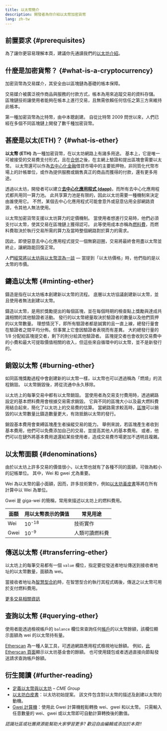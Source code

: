 ```yaml
---
title: 以太幣簡介
description: 開發者為你介紹以太幣加密貨幣
lang: zh-tw
---
```


## 前置要求 {#prerequisites}

為了讓你更容易理解本頁，建議你先通讀我們的[以太坊介紹](/developers/docs/intro-to-ethereum/)。

## 什麼是加密貨幣？ {#what-is-a-cryptocurrency}

加密貨幣為交易媒介，其安全由以區塊鏈為基礎的帳本保障。

交易媒介被廣泛視作商品與服務的付款方式，帳本為用來追蹤交易的資料存儲。 區塊鏈技術讓使用者能夠在帳本上進行交易，且無需依賴任何信任之第三方來維持此帳本。

第一種加密貨幣為比特幣，由中本聰創建。 自從比特幣 2009 問世以來，人們已經在多個不同區塊鏈上開發了數千種加密貨幣。

## 甚麼是以太(ETH)？ {#what-is-ether}

**以太幣 (ETH)** 為一種加密貨幣，在以太坊網路上有諸多用途。 基本上，它是唯一可被接受的交易費支付形式，且在[合併](/roadmap/merge)之後，在主網上驗證和提出區塊會需要以太幣。 以太幣還可以作為[去中心化金融](/defi)借貸市場中的主要抵押物，非同質化代幣市場上的計帳單位，或作為提供服務或銷售真正的商品而獲得的付款，還有更多用途。

透過以太坊，開發者可以建立[**去中心化應用程式 (dapp)**](/developers/docs/dapps)，而所有去中心化應用程式都共用同一算力池。 此共享算力池是有限的，因此以太坊需要一種機制來決定由誰使用它。 不然，某個去中心化應用程式可能會意外或惡意佔用全部網路資源，令其他人無法使用。

以太幣加密貨幣支援以太坊算力的定價機制。 當使用者想進行交易時，他們必須支付以太幣，使其交易在區塊鏈上獲得認可。 此等使用成本亦稱為[燃料費](/developers/docs/gas/)，而燃料費取決於執行交易所需的算力及當時整個網路對於算力的需求。

因此，即使惡意去中心化應用程式提交一個無窮迴圈，交易將最終會用盡以太幣並終止，讓網路能回復正常。

人們[經常將以太坊與以太幣](https://www.reuters.com/article/us-crypto-currencies-lending-insight-idUSKBN25M0GP#:~:text=price%20of%20ethereum)[](https://abcnews.go.com/Business/bitcoin-slumps-week-low-amid-renewed-worries-chinese/story?id=78399845#:~:text=cryptocurrencies%20including%20ethereum)[混為一談](https://www.cnn.com/2021/03/14/tech/nft-art-buying/index.html#:~:text=price%20of%20ethereum) — 當提到「以太坊價格」時，他們指的是以太幣的市價。

## 鑄造以太幣 {#minting-ether}

鑄造是指在以太坊帳本創建新以太幣的流程。 底層以太坊協議創建新以太幣，並且使用者無法創建以太幣。

鑄造以太幣，是用於獎勵提出的每個區塊，並在每個時期的檢查點上獎勵與達成共識相關的其他驗證者活動。 發行的以太幣總量取決於驗證者的數量以及他們質押的以太幣數量。 理想情況下，即所有驗證者都是誠實的且一直上線，總發行量會在驗證者之間平均分佈。但事實上它會因驗證者表現而有差異。 大約總發行量的 1/8 分配給區塊提交者，剩下的則分給其他驗證者。 區塊提交者也會收到交易費中的小費和最大可提取價值相關的收入，但這些來自循環中的以太幣，並不是新發行的。

## 銷毀以太幣 {#burning-ether}

如同區塊獎勵過程中會創建新的以太幣一樣，以太幣也可以透過稱為「燃燒」的流程銷毀。 以太幣銷毀後，將從流通中永久移除。

以太坊上的每筆交易中都有以太幣銷毀。 當使用者為交易支付費用時，透過網路設定的基本燃料費用會根據交易需求銷毀。 它與不同的區塊大小以及最大燃料費用結合起來，簡化了以太坊上的交易費的估算。 當網路需求較高時，[區塊](https://etherscan.io/block/12965263)可以銷毀的以太幣數量比鑄造數量更大，有效抵銷以太幣的發行。

銷毀基本費用會束縛區塊產生者操縱交易的能力。 舉例來說，若區塊產生者收到基本費用，他們可以免費添加自己的交易，並提高其他人的基本費用。 或者，他們可以在鏈外將基本費用退還給某些使用者，造成交易費市場更加不透明且複雜。

## 以太幣面額 {#denominations}

由於以太坊上許多交易的價值很小，以太幣也就有了各種不同的面額，可做為較小的記帳單位。 其中，Wei 和 gwei 尤為重要。

Wei 為以太幣的最小面額，因而，許多技術實作，例如[以太坊黃皮書](https://ethereum.github.io/yellowpaper/paper.pdf)等將在所有計算中以 Wei 為單位。

Gwei 是 giga-wei 的簡稱，常用來描述以太坊上的燃料費用。

| 面額 | 用以太幣表示的價值 | 常見用途       |
| ---- | ------------------ | -------------- |
| Wei  | 10<sup>-18</sup>   | 技術實作       |
| Gwei | 10<sup>-9</sup>    | 人類可讀燃料費 |

## 傳送以太幣 {#transferring-ether}

以太坊上的每筆交易都有一個 `value` 欄位，指定要從發送者地址傳送到接收者地址的以太幣數量，面額為 wei。

當接收者地址為[智慧型合約](/developers/docs/smart-contracts/)時，在智慧型合約執行其程式碼後，傳送之以太幣可用於支付燃料費用。

[更多交易相關資訊](/developers/docs/transactions/)

## 查詢以太幣 {#querying-ether}

使用者能透過檢視帳戶的 `balance` 欄位來查詢任何[帳戶](/developers/docs/accounts/)的以太幣餘額，該欄位顯示面額為 wei 的以太幣持有量。

[Etherscan](https://etherscan.io) 為一種人氣工具，可透過網路應用程式檢視地址餘額。 例如，[此 Etherscan 頁面](https://etherscan.io/address/0xde0b295669a9fd93d5f28d9ec85e40f4cb697bae)顯示以太坊基金會的餘額。 也可使用錢包或者透過直接向節點發送請求查詢帳戶餘額。

## 衍生閱讀 {#further-reading}

- [定義以太幣與以太坊](https://www.cmegroup.com/education/courses/introduction-to-ether/defining-ether-and-ethereum.html) – _CME Group_
- [以太坊白皮書](/whitepaper/)：以太坊初始提案。 該文件包含對以太幣的描述及創建以太幣的動機。
- [Gwei 計算機](https://www.alchemy.com/gwei-calculator)：使用此 Gwei 計算機輕鬆轉換 wei、gwei 和以太幣。 只需輸入任意數量的 wei、gwei 或以太幣即可自動計算轉換後的數值。

_認識社區或社團資源能幫助大家學習更多? 歡迎自由編輯或添加於本頁!!_
